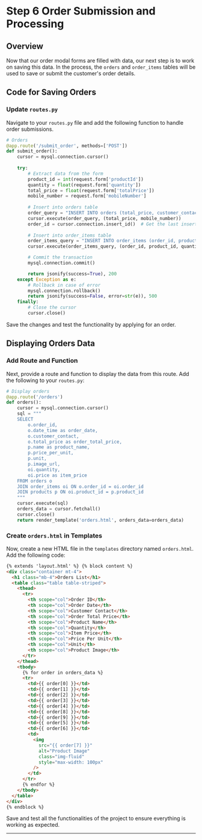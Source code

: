 # Step 6 Order Submission and Processing

## Overview
Now that our order modal forms are filled with data, our next step is to work on saving this data. In the process, the `orders` and `order_items` tables will be used to save or submit the customer's order details.

## Code for Saving Orders

### Update `routes.py`
Navigate to your `routes.py` file and add the following function to handle order submissions.

```python
# Orders
@app.route('/submit_order', methods=['POST'])
def submit_order():
    cursor = mysql.connection.cursor()
    
    try:
        # Extract data from the form
        product_id = int(request.form['productId'])
        quantity = float(request.form['quantity'])
        total_price = float(request.form['totalPrice'])
        mobile_number = request.form['mobileNumber']
        
        # Insert into orders table
        order_query = "INSERT INTO orders (total_price, customer_contact) VALUES (%s, %s)"
        cursor.execute(order_query, (total_price, mobile_number))
        order_id = cursor.connection.insert_id()  # Get the last inserted id
        
        # Insert into order_items table
        order_items_query = "INSERT INTO order_items (order_id, product_id, quantity, price) VALUES (%s, %s, %s, %s)"
        cursor.execute(order_items_query, (order_id, product_id, quantity, total_price))

        # Commit the transaction
        mysql.connection.commit()

        return jsonify(success=True), 200
    except Exception as e:
        # Rollback in case of error
        mysql.connection.rollback()
        return jsonify(success=False, error=str(e)), 500
    finally:
        # Close the cursor
        cursor.close()
```

Save the changes and test the functionality by applying for an order.

## Displaying Orders Data

### Add Route and Function
Next, provide a route and function to display the data from this route. Add the following to your `routes.py`:

```python
# Display orders
@app.route('/orders')
def orders():
    cursor = mysql.connection.cursor()
    sql = """
    SELECT 
        o.order_id, 
        o.date_time as order_date, 
        o.customer_contact, 
        o.total_price as order_total_price,
        p.name as product_name, 
        p.price_per_unit, 
        p.unit, 
        p.image_url, 
        oi.quantity, 
        oi.price as item_price
    FROM orders o
    JOIN order_items oi ON o.order_id = oi.order_id
    JOIN products p ON oi.product_id = p.product_id
    """
    cursor.execute(sql)
    orders_data = cursor.fetchall()
    cursor.close()
    return render_template('orders.html', orders_data=orders_data)
```

### Create `orders.html` in Templates
Now, create a new HTML file in the `templates` directory named `orders.html`. Add the following code:

```html
{% extends 'layout.html' %} {% block content %}
<div class="container mt-4">
  <h1 class="mb-4">Orders List</h1>
  <table class="table table-striped">
    <thead>
      <tr>
        <th scope="col">Order ID</th>
        <th scope="col">Order Date</th>
        <th scope="col">Customer Contact</th>
        <th scope="col">Order Total Price</th>
        <th scope="col">Product Name</th>
        <th scope="col">Quantity</th>
        <th scope="col">Item Price</th>
        <th scope="col">Price Per Unit</th>
        <th scope="col">Unit</th>
        <th scope="col">Product Image</th>
      </tr>
    </thead>
    <tbody>
      {% for order in orders_data %}
      <tr>
        <td>{{ order[0] }}</td>
        <td>{{ order[1] }}</td>
        <td>{{ order[2] }}</td>
        <td>{{ order[3] }}</td>
        <td>{{ order[4] }}</td>
        <td>{{ order[8] }}</td>
        <td>{{ order[9] }}</td>
        <td>{{ order[5] }}</td>
        <td>{{ order[6] }}</td>
        <td>
          <img
            src="{{ order[7] }}"
            alt="Product Image"
            class="img-fluid"
            style="max-width: 100px"
          />
        </td>
      </tr>
      {% endfor %}
    </tbody>
  </table>
</div>
{% endblock %}
```

Save and test all the functionalities of the project to ensure everything is working as expected.

---

